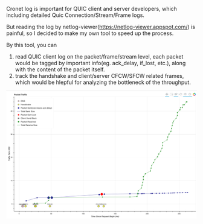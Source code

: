 Cronet log is important for QUIC client and server developers, which including detailed Quic Connection/Stream/Frame logs.

But reading the log by netlog-viewer(https://netlog-viewer.appspot.com/) is painful, so I decided to make my own tool to speed up the process.

By this tool, you can
1) read QUIC client log on the packet/frame/stream level, each packet would be tagged by important info(eg. ack_delay, if_lost, etc.), along with the content of the packet itself.
2) track the handshake and client/server CFCW/SFCW related frames, which would be hlepful for analyzing the bottleneck of the throughput.


![image](http://github.com/snomile/Cronet-Quic-Log-Analytics/raw/master/resource/doc/packet_traffic_analyze.png)